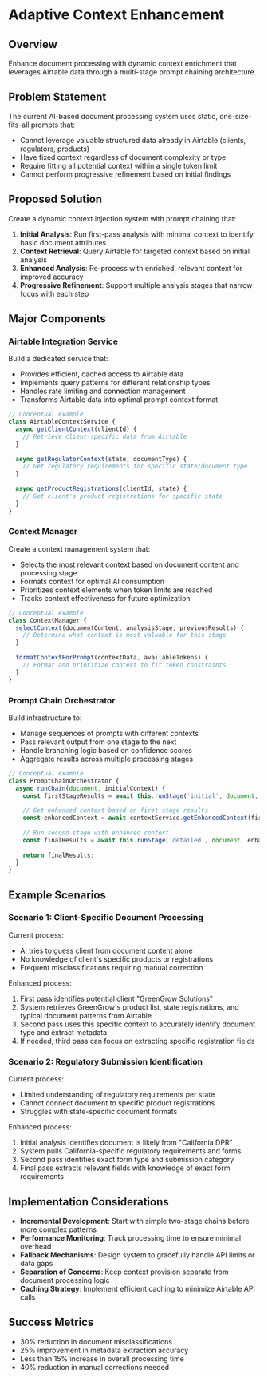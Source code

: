 # Adaptive Context Enhancement

## Overview

Enhance document processing with dynamic context enrichment that leverages Airtable data through a multi-stage prompt chaining architecture.

## Problem Statement

The current AI-based document processing system uses static, one-size-fits-all prompts that:
- Cannot leverage valuable structured data already in Airtable (clients, regulators, products)
- Have fixed context regardless of document complexity or type
- Require fitting all potential context within a single token limit
- Cannot perform progressive refinement based on initial findings

## Proposed Solution

Create a dynamic context injection system with prompt chaining that:

1. **Initial Analysis**: Run first-pass analysis with minimal context to identify basic document attributes
2. **Context Retrieval**: Query Airtable for targeted context based on initial analysis
3. **Enhanced Analysis**: Re-process with enriched, relevant context for improved accuracy
4. **Progressive Refinement**: Support multiple analysis stages that narrow focus with each step

## Major Components

### Airtable Integration Service

Build a dedicated service that:
- Provides efficient, cached access to Airtable data
- Implements query patterns for different relationship types
- Handles rate limiting and connection management
- Transforms Airtable data into optimal prompt context format

```javascript
// Conceptual example
class AirtableContextService {
  async getClientContext(clientId) {
    // Retrieve client-specific data from Airtable
  }
  
  async getRegulatorContext(state, documentType) {
    // Get regulatory requirements for specific state/document type
  }
  
  async getProductRegistrations(clientId, state) {
    // Get client's product registrations for specific state
  }
}
```

### Context Manager

Create a context management system that:
- Selects the most relevant context based on document content and processing stage
- Formats context for optimal AI consumption
- Prioritizes context elements when token limits are reached
- Tracks context effectiveness for future optimization

```javascript
// Conceptual example
class ContextManager {
  selectContext(documentContent, analysisStage, previousResults) {
    // Determine what context is most valuable for this stage
  }
  
  formatContextForPrompt(contextData, availableTokens) {
    // Format and prioritize context to fit token constraints
  }
}
```

### Prompt Chain Orchestrator

Build infrastructure to:
- Manage sequences of prompts with different contexts
- Pass relevant output from one stage to the next
- Handle branching logic based on confidence scores
- Aggregate results across multiple processing stages

```javascript
// Conceptual example
class PromptChainOrchestrator {
  async runChain(document, initialContext) {
    const firstStageResults = await this.runStage('initial', document, initialContext);
    
    // Get enhanced context based on first stage results
    const enhancedContext = await contextService.getEnhancedContext(firstStageResults);
    
    // Run second stage with enhanced context
    const finalResults = await this.runStage('detailed', document, enhancedContext);
    
    return finalResults;
  }
}
```

## Example Scenarios

### Scenario 1: Client-Specific Document Processing

Current process:
- AI tries to guess client from document content alone
- No knowledge of client's specific products or registrations
- Frequent misclassifications requiring manual correction

Enhanced process:
1. First pass identifies potential client "GreenGrow Solutions"
2. System retrieves GreenGrow's product list, state registrations, and typical document patterns from Airtable
3. Second pass uses this specific context to accurately identify document type and extract metadata
4. If needed, third pass can focus on extracting specific registration fields

### Scenario 2: Regulatory Submission Identification

Current process:
- Limited understanding of regulatory requirements per state
- Cannot connect document to specific product registrations
- Struggles with state-specific document formats

Enhanced process:
1. Initial analysis identifies document is likely from "California DPR"
2. System pulls California-specific regulatory requirements and forms
3. Second pass identifies exact form type and submission category
4. Final pass extracts relevant fields with knowledge of exact form requirements

## Implementation Considerations

- **Incremental Development**: Start with simple two-stage chains before more complex patterns
- **Performance Monitoring**: Track processing time to ensure minimal overhead
- **Fallback Mechanisms**: Design system to gracefully handle API limits or data gaps
- **Separation of Concerns**: Keep context provision separate from document processing logic
- **Caching Strategy**: Implement efficient caching to minimize Airtable API calls

## Success Metrics

- 30% reduction in document misclassifications
- 25% improvement in metadata extraction accuracy
- Less than 15% increase in overall processing time
- 40% reduction in manual corrections needed